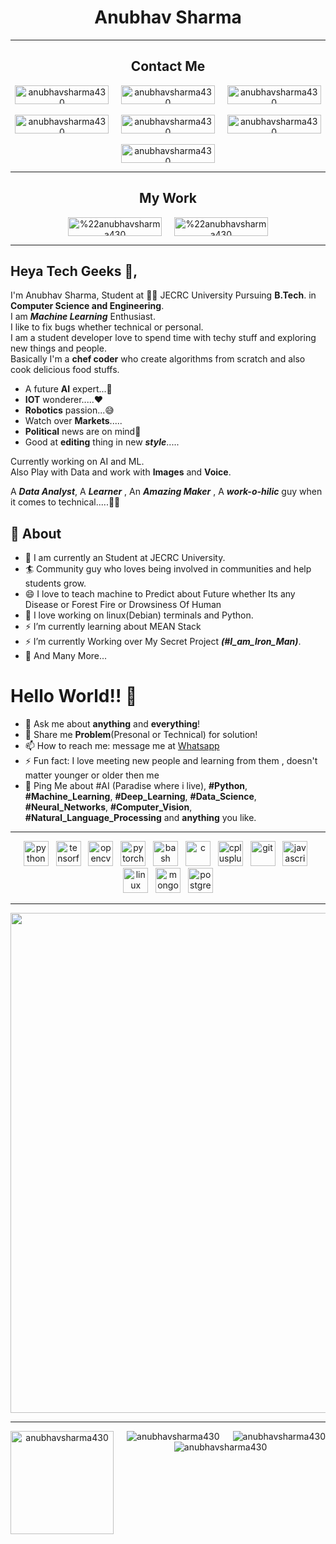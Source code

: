 <h1 align="center">Anubhav Sharma</h1>
<hr/>
<h2 align="center">Contact Me</h2>
<p align="center">
  <a href="https://twitter.com/anubhav9199" target="blank" align="center"><img align="center" src="https://img.shields.io/badge/-@Anubhav_Sharma-1ca0f1?style=flat-square&labelColor=1ca0f1&logo=twitter&logoColor=white&link=https://twitter.com/anubhav9199" alt="anubhavsharma430" height="30" width="150" /></a>
  &nbsp; &nbsp;
  <a href="https://www.linkedin.com/in/anubhav-sharma-as/" target="blank" align="center"><img align="center" src="https://img.shields.io/badge/-Anubhav_Sharma-blue?style=flat-square&logo=Linkedin&logoColor=white&link=https://www.linkedin.com/in/anubhav-sharma-as/" alt="anubhavsharma430" height="30" width="150" /></a>
  &nbsp; &nbsp;
  <a href="mailto:anubhavsharma9199@gmail.com" target="blank" align="center"><img align="center" src="https://img.shields.io/badge/-Anubhav_Sharma-c14438?style=flat-square&logo=Gmail&logoColor=white&link=mailto:anubhavsharma9199@gmail.com" alt="anubhavsharma430" height="30" width="150" /></a><br/>
  <br/>
  <a href="https://www.instagram.com/_anubhav_._/" target="blank" align="center"><img align="center" src="http://img.shields.io/badge/-_anubhav_._-rgb(255,105,180)?style=flat-square&logo=Instagram&logoColor=white&link=https://www.instagram.com/_anubhav_._" alt="anubhavsharma430" height="30" width="150" /></a>
  &nbsp; &nbsp;
  <a href="https://www.facebook.com/anubhav9199/" target="blank" align="center"><img align="center" src="https://img.shields.io/badge/-Anubhav_Sharma-blue?style=flat-square&logo=Facebook&logoColor=white&link=https://www.facebook.com/anubhav9199/" alt="anubhavsharma430" height="30" width="150" /></a>
  &nbsp; &nbsp;
  <a href="https://wa.me/918824897845" target="blank" align="center"><img align="center" src="https://img.shields.io/badge/-Anubhav_Sharma-rgb(77,194,71)?style=flat-square&logo=WhatsApp&logoColor=white&link=https://wa.me/918824897845/" alt="anubhavsharma430" height="30" width="150" /></a>
  <br/>
  <br/>
  <a href="https://dev.to/anubhavsharma" target="blank" align="center"><img align="center" src="https://img.shields.io/badge/-Anubhav_Sharma-rgb(0,0,0)?style=flat-square&logo=dev.to&logoColor=white&link=https://dev.to/anubhavsharma/" alt="anubhavsharma430" height="30" width="150" /></a>
</p>
<hr/>
<h2 align="center">My Work</h2>
<p align="center">
  <a href="https://www.kaggle.com/anubhavsharma/" target="blank" align="center"><img align="center" src="https://img.shields.io/badge/-Anubhav_Sharma-rgb(51,171,255)?style=flat-square&logo=kaggle&logoColor=white&link=https://www.kaggle.com/anubhavsharma/"alt="%22anubhavsharma430" height="30" width="150" /></a>
  &nbsp; &nbsp;
  <a href="https://stackoverflow.com/users/13104627/anubhav-sharma/" target="blank" align="center"><img align="center" src="https://img.shields.io/badge/-Anubhav_Sharma-rgb(239,130,54)?style=flat-square&logo=stackoverflow&logoColor=white&link=https://stackoverflow.com/users/13104627/anubhav-sharma/" alt="%22anubhavsharma430" height="30" width="150" /></a>
</p>

---
## Heya Tech Geeks 👋,           
I'm Anubhav Sharma, Student at 👨‍💻 JECRC University Pursuing **B.Tech**. in **Computer Science and Engineering**.<br/>
I am ***Machine Learning*** Enthusiast.<br/>
I like to fix bugs whether technical or personal.<br/>
I am a student developer love to spend time with techy stuff and exploring new things and people.<br/>
Basically I'm a **chef coder** who create algorithms from scratch and also cook delicious food stuffs.<br/>
* A future **AI** expert...💭
* **IOT** wonderer.....❤️
* **Robotics** passion...😅
* Watch over **Markets**.....
* **Political** news are on mind🧐
* Good at **editing** thing in new ***style***.....

Currently working on AI and ML.<br/>
Also Play with Data and work with **Images** and **Voice**.<br/>

A ***Data Analyst***, A ***Learner*** , An ***Amazing Maker*** , A ***work-o-hilic*** guy when it comes to technical.....🤔😉

## 🧐 About
- 🔭 I am currently an Student at JECRC University.
- 🏄‍ Community guy who loves being involved in communities and help students grow.
- 😄 I love to teach machine to Predict about Future whether Its any Disease or Forest Fire or Drowsiness Of Human
- 🌱 I love working on linux(Debian) terminals and Python.
- ⚡ I’m currently learning about MEAN Stack
- ⚡ I’m currently Working over My Secret Project ***(#I_am_Iron_Man)***.
- 👯 And Many More...

# Hello World!! 🤔
- 💬 Ask me about **anything** and **everything**!
- 💬 Share me **Problem**(Presonal or Technical) for solution!
- 📫 How to reach me: message me at [Whatsapp](https://wa.me/918824897845)
- ⚡ Fun fact: I love meeting new people and learning from them , doesn't matter younger or older then me 
- 💬 Ping Me about #AI (Paradise where i live), **#Python**, **#Machine_Learning**, **#Deep_Learning**, **#Data_Science**, **#Neural_Networks**, **#Computer_Vision**, **#Natural_Language_Processing** and **anything** you like.
---

<p align="center">
  <img src="https://devicons.github.io/devicon/devicon.git/icons/python/python-original.svg" alt="python" width="40" height="40"/>
  &nbsp;
  <img src="https://www.vectorlogo.zone/logos/tensorflow/tensorflow-icon.svg" alt="tensorflow" width="40" height="40"/>
  &nbsp;
  <img src="https://www.vectorlogo.zone/logos/opencv/opencv-icon.svg" alt="opencv" width="40" height="40"/>
  &nbsp;
  <img src="https://www.vectorlogo.zone/logos/pytorch/pytorch-icon.svg" alt="pytorch" width="40" height="40"/>
  &nbsp;
  <img src="https://www.vectorlogo.zone/logos/gnu_bash/gnu_bash-icon.svg" alt="bash" width="40" height="40"/>
  &nbsp; 
  <img src="https://devicons.github.io/devicon/devicon.git/icons/c/c-original.svg" alt="c" width="40" height="40"/>
  &nbsp;
  <img src="https://devicons.github.io/devicon/devicon.git/icons/cplusplus/cplusplus-original.svg" alt="cplusplus" width="40" height="40"/>
  &nbsp;
  <img src="https://www.vectorlogo.zone/logos/git-scm/git-scm-icon.svg" alt="git" width="40" height="40"/>
  &nbsp;
  <img src="https://devicons.github.io/devicon/devicon.git/icons/javascript/javascript-original.svg" alt="javascript" width="40" height="40"/>
  &nbsp;
  <img src="https://devicons.github.io/devicon/devicon.git/icons/linux/linux-original.svg" alt="linux" width="40" height="40"/>
  &nbsp; 
  <img src="https://devicons.github.io/devicon/devicon.git/icons/mongodb/mongodb-original-wordmark.svg" alt="mongodb" width="40" height="40"/>
  &nbsp;
  <img src="https://devicons.github.io/devicon/devicon.git/icons/postgresql/postgresql-original-wordmark.svg" alt="postgresql" width="40" height="40"/>
</p>
<hr/>
<p align="center">
  <a href="https://github.com/ryo-ma/github-profile-trophy">
    <img align="center" width=800 src="https://github-profile-trophy.vercel.app/?username=anubhavsharma430&column=7"/>
  </a>
</p>
<hr/>
<p align="center">
  <img height="165" align="left" src="https://github-readme-stats.vercel.app/api?username=anubhavsharma430&show_icons=true" alt="anubhavsharma430">
  <img align="right" src="https://github-readme-stats.vercel.app/api/top-langs/?username=anubhavsharma430&layout=compact&hide=html" alt="anubhavsharma430" />
</p>
<p align="center"> 
  <img src="https://komarev.com/ghpvc/?username=anubhavsharma430" alt="anubhavsharma430" />
  <br/>
  <img src="https://profile-counter.glitch.me/anubhavsharma430/count.svg" alt="anubhavsharma430" />
</p>
